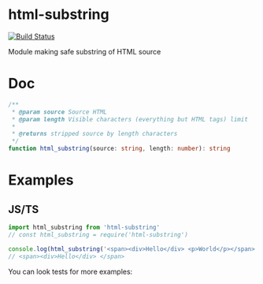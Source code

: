 # html-substring
[![Build Status](https://travis-ci.org/Tarik02/html-substring-js.svg?branch=master)](https://travis-ci.org/Tarik02/html-substring-js)

Module making safe substring of HTML source

# Doc
```ts
/**
 * @param source Source HTML
 * @param length Visible characters (everything but HTML tags) limit
 *
 * @returns stripped source by length characters
 */
function html_substring(source: string, length: number): string
```

# Examples
## JS/TS
```ts
import html_substring from 'html-substring'
// const html_substring = require('html-substring')

console.log(html_substring('<span><div>Hello</div> <p>World</p></span>', 6))
// <span><div>Hello</div> </span>
```

You can look tests for more examples:
